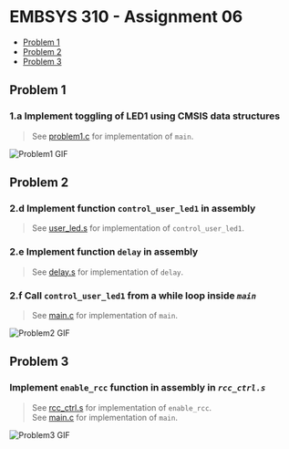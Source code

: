 # EMBSYS 310 - Assignment 06
- [Problem 1](#problem-1)
- [Problem 2](#problem-2)
- [Problem 3](#problem-3)

## Problem 1
### 1.a Implement toggling of LED1 using CMSIS data structures
  > See [problem1.c](problem1.c) for implementation of `main`.

![Problem1 GIF](problem1.gif)


## Problem 2
### 2.d Implement function **`control_user_led1`** in assembly
  > See [user_led.s](user_led.s) for implementation of `control_user_led1`.
### 2.e Implement function **`delay`** in assembly
  > See [delay.s](delay.s) for implementation of `delay`.
### 2.f Call **`control_user_led1`** from a while loop inside *`main`*
  > See [main.c](main.c) for implementation of `main`.

![Problem2 GIF](problem2.gif)


## Problem 3
### Implement **`enable_rcc`** function in assembly in *`rcc_ctrl.s`*
  > See [rcc_ctrl.s](rcc_ctrl.s) for implementation of `enable_rcc`.<br>
  > See [main.c](main.c) for implementation of `main`.

![Problem3 GIF](problem3.gif)